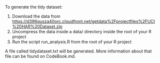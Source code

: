 To generate the tidy dataset:

1) Download the data from https://d396qusza40orc.cloudfront.net/getdata%2Fprojectfiles%2FUCI%20HAR%20Dataset.zip
2) Uncompress the data inside a data/ directory inside the root of your R project
3) Run the script run_analysis.R from the root of your R project

A file called tidydataset.txt will be generated.
More information about that file can be found on CodeBook.md.
